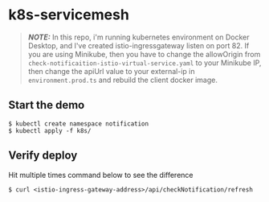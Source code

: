 # k8s-servicemesh

> **_NOTE:_**  In this repo, i'm running kubernetes environment on Docker Desktop, and I've created istio-ingressgateway listen on port 82. If you are using Minikube, then you have to change the allowOrigin from ```check-notificaition-istio-virtual-service.yaml``` to your Minikube IP, then change the apiUrl value to your external-ip in ```environment.prod.ts``` and rebuild the client docker image.

## Start the demo
```
$ kubectl create namespace notification
$ kubectl apply -f k8s/
```
## Verify deploy
Hit multiple times command below to see the difference
```
$ curl <istio-ingress-gateway-address>/api/checkNotification/refresh
```
